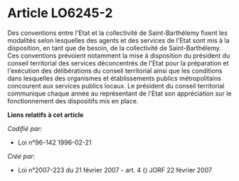# Article LO6245-2

Des conventions entre l'Etat et la collectivité de Saint-Barthélemy fixent les modalités selon lesquelles des agents et des
services de l'Etat sont mis à la disposition, en tant que de besoin, de la collectivité de Saint-Barthélemy. Ces conventions
prévoient notamment la mise à disposition du président du conseil territorial des services déconcentrés de l'Etat pour la
préparation et l'exécution des délibérations du conseil territorial ainsi que les conditions dans lesquelles des organismes
et établissements publics métropolitains concourent aux services publics locaux. Le président du conseil territorial
communique chaque année au représentant de l'Etat son appréciation sur le fonctionnement des dispositifs mis en place.

**Liens relatifs à cet article**

_Codifié par_:

  - Loi n°96-142 1996-02-21

_Créé par_:

  - Loi n°2007-223 du 21 février 2007 - art. 4 () JORF 22 février 2007
